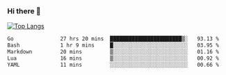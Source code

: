 ### Hi there 👋

<!--
**3Xpl0it3r/3Xpl0it3r** is a ✨ _special_ ✨ repository because its `README.md` (this file) appears on your GitHub profile.

Here are some ideas to get you started:

- 🔭 I’m currently working on ...
- 🌱 I’m currently learning ...
- 👯 I’m looking to collaborate on ...
- 🤔 I’m looking for help with ...
- 💬 Ask me about ...
- 📫 How to reach me: ...
- 😄 Pronouns: ...
- ⚡ Fun fact: ...
-->


[![Top Langs](https://github-readme-stats.vercel.app/api/top-langs/?username=3Xpl0it3r&layout=compact)](https://github.com/3Xpl0it3r/3Xpl0it3r)

<!--START_SECTION:waka-->

```txt
Go               27 hrs 20 mins  ███████████████████████▒░   93.13 %
Bash             1 hr 9 mins     █░░░░░░░░░░░░░░░░░░░░░░░░   03.95 %
Markdown         20 mins         ▒░░░░░░░░░░░░░░░░░░░░░░░░   01.16 %
Lua              16 mins         ▒░░░░░░░░░░░░░░░░░░░░░░░░   00.92 %
YAML             11 mins         ░░░░░░░░░░░░░░░░░░░░░░░░░   00.66 %
```

<!--END_SECTION:waka-->
